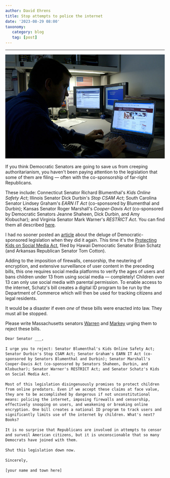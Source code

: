```yaml
---
author: David Ehrens
title: Stop attempts to police the internet
date: '2023-08-29 08:00'
taxonomy:
   category: blog
   tag: [post]
---
```

---
 
![](surveillance.jpg)

If you think Democratic Senators are going to save us from creeping authoritarianism, you haven't been paying attention to the legislation that some of them are filing — often with the co-sponsorship of far-right Republicans.

These include: Connecticut Senator Richard Blumenthal's *Kids Online Safety Act*; Illinois Senator Dick Durbin's *Stop CSAM Act*; South Carolina Senator Lindsey Graham's *EARN IT Act* (co-sponsored by Blumenthal and Durbin); Kansas Senator Roger Marshall's *Cooper-Davis Act* (co-sponsored by Democratic Senators Jeanne Shaheen, Dick Durbin, and Amy Klobuchar); and Virginia Senator Mark Warner's *RESTRICT Act*. You can find them all described [here](https://www.eff.org/deeplinks/2023/07/you-can-help-stop-these-bad-internet-bills).

I had no sooner posted an [article](https://ehrens.substack.com/p/policing-the-internet) about the deluge of Democratic-sponsored legislation when they did it again. This time it's the [Protecting Kids on Social Media Act](https://www.eff.org/deeplinks/2023/08/protecting-kids-social-media-act-terrible-alternative-kosa), filed by Hawaii Democratic Senator Brian Schatz (and Arkansas Republican Senator Tom Cotton).

Adding to the imposition of firewalls, censorship, the neutering of encryption, and extensive surveillance of user content in the preceding bills, this one requires social media platforms to verify the ages of users and bans children under 13 from using social media — completely! Children over 13 can only use social media with parental permission. To enable access to the internet, Schatz's bill creates a digital ID program to be run by the Department of Commerce which will then be used for tracking citizens and legal residents.

It would be a disaster if even *one* of these bills were enacted into law. They must all be stopped.

Please write Massachusetts senators [Warren](https://www.warren.senate.gov/contact/shareyouropinion) and [Markey](https://www.markey.senate.gov/contact/share-your-opinion) urging them to reject these bills.

```
Dear Senator ___,

I urge you to reject: Senator Blumenthal's Kids Online Safety Act; Senator Durbin's Stop CSAM Act; Senator Graham's EARN IT Act (co-sponsored by Senators Blumenthal and Durbin); Senator Marshall's Cooper-Davis Act (co-sponsored by Senators Shaheen, Durbin, and Klobuchar); Senator Warner's RESTRICT Act; and Senator Schatz's Kids on Social Media Act.

Most of this legislation disingenuously promises to protect children from online predators. Even if we accept these claims at face value, they are to be accomplished by dangerous if not unconstitutional means: policing the internet, imposing firewalls and censorship, effectively snooping on users, and weakening or breaking online encryption. One bill creates a national ID program to track users and significantly limits use of the internet by children. What's next? Books?

It is no surprise that Republicans are involved in attempts to censor and surveil American citizens, but it is unconscionable that so many Democrats have joined with them.

Shut this legislation down now.

Sincerely,

[your name and town here]
```
